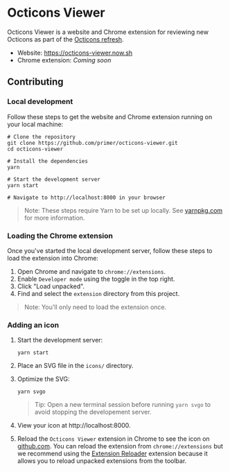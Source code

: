 # Octicons Viewer

Octicons Viewer is a website and Chrome extension for reviewing new Octicons as part of the [Octicons refresh](https://github.com/github/design-systems/issues/711).

- Website: https://octicons-viewer.now.sh
- Chrome extension: _Coming soon_

## Contributing

### Local development

Follow these steps to get the website and Chrome extension running on your local machine:

```shell
# Clone the repository
git clone https://github.com/primer/octicons-viewer.git
cd octicons-viewer

# Install the dependencies
yarn

# Start the development server
yarn start

# Navigate to http://localhost:8000 in your browser
```

> Note: These steps require Yarn to be set up locally. See [yarnpkg.com](https://yarnpkg.com/) for more information.

### Loading the Chrome extension

Once you've started the local development server, follow these steps to load the extension into Chrome:

1. Open Chrome and navigate to `chrome://extensions`.
1. Enable `Developer mode` using the toggle in the top right.
1. Click "Load unpacked".
1. Find and select the `extension` directory from this project.

> Note: You'll only need to load the extension once.

### Adding an icon

1. Start the development server:
   ```shell
   yarn start
   ````

1. Place an SVG file in the `icons/` directory.
1. Optimize the SVG:

   ```shell
   yarn svgo
   ```

   > Tip: Open a new terminal session before running `yarn svgo` to avoid stopping the developement server.

1. View your icon at http://localhost:8000.
1. Reload the `Octicons Viewer` extension in Chrome to see the icon on [github.com](https://github.com). You can reload the extension from `chrome://extensions` but we recommend using the [Extension Reloader](https://chrome.google.com/webstore/detail/extensions-reloader/fimgfedafeadlieiabdeeaodndnlbhid) extension because it allows you to reload unpacked extensions from the toolbar.
